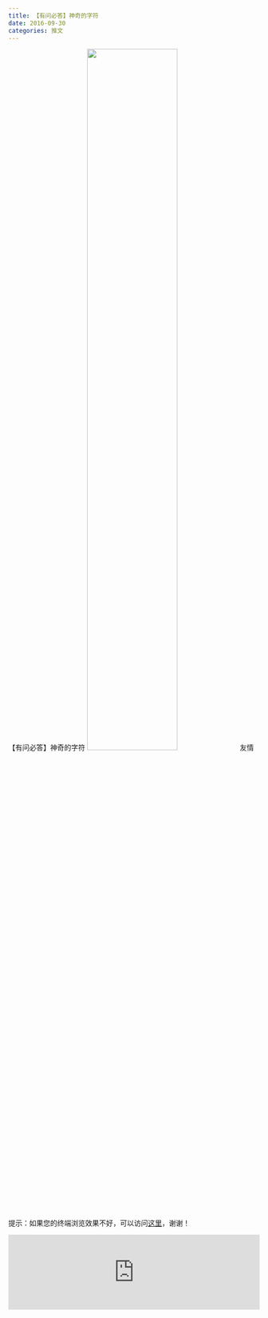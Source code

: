 ```yaml
---
title: 【有问必答】神奇的字符
date: 2016-09-30
categories: 推文
---
```

【有问必答】神奇的字符
<img src="http://mmbiz.qpic.cn/mmbiz_jpg/ACviaWTBFxhboV9lTu028hVLgQloyx6Vka1qtDrKZj6Q80rPpK9Wd5TKeianvp1oLcyFiaHBOh6merSVBg8XN5tTQ/0?wx_fmt.jpeg" style="width: 60%; height: auto;"/><!--more-->
友情提示：如果您的终端浏览效果不好，可以访问[这里](https://stata-club.github.io/stata_article/2016-09-30.html)，谢谢！
<iframe src="https://stata-club.github.io/stata_article/2016-09-30.html" id="iframepage" frameborder="0" scrolling="no" marginheight="0" marginwidth="0" width="100%" onLoad="iFrameHeight()"></iframe>
<script type="text/javascript" language="javascript">
function iFrameHeight() {
var ifm= document.getElementById("iframepage");
var subWeb = document.frames ? document.frames["iframepage"].document : ifm.contentDocument;   
if(ifm != null && subWeb != null) {
 ifm.height = subWeb.body.scrollHeight;
} 
} 
</script> 